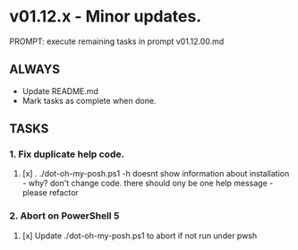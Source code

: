 # v01.12.x - Minor updates.

PROMPT: execute remaining tasks in prompt v01.12.00.md

## ALWAYS ##
- Update README.md
- Mark tasks as complete when done.

## TASKS ##

### 1. Fix duplicate help code.

1. [x] . ./dot-oh-my-posh.ps1 -h 
      doesnt show information about installation - why? don't change code.
      there should ony be one help message - please refactor

### 2. Abort on PowerShell 5

1. [x] Update ./dot-oh-my-posh.ps1 to abort if not run under pwsh
